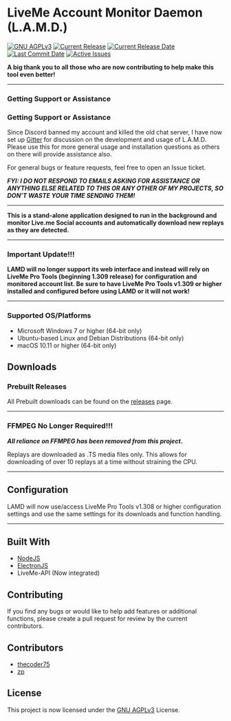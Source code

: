 # LiveMe Account Monitor Daemon (L.A.M.D.)
[![GNU AGPLv3](https://img.shields.io/github/license/thecoder75/lamd.svg)](LICENSE)
[![Current Release](https://img.shields.io/github/release/thecoder75/lamd.svg)](https://github.com/thecoder75/lamd/releases/latest)
[![Current Release Date](https://img.shields.io/github/release-date/thecoder75/lamd.svg)](https://github.com/thecoder75/lamd/releases/latest)
[![Last Commit Date](https://img.shields.io/github/last-commit/thecoder75/lamd.svg)](https://github.com/thecoder75/lamd/commits/master)
[![Active Issues](https://img.shields.io/github/issues/thecoder75/lamd.svg)](https://github.com/thecoder75/lamd/issues)

**A big thank you to all those who are now contributing to help make this tool even better!**

* * *

### Getting Support or Assistance

### Getting Support or Assistance

Since Discord banned my account and killed the old chat server, I have now set up [Gitter](https://gitter.im/thecoderstoolbox/lamd-3xx) for discussion on the development and usage of L.A.M.D. Please use this for more general usage and installation questions as others on there will provide assistance also.

For general bugs or feature requests, feel free to open an Issue ticket.

***FYI: I DO NOT RESPOND TO EMAILS ASKING FOR ASSISTANCE OR ANYTHING ELSE RELATED TO THIS OR ANY OTHER OF MY PROJECTS, SO DON'T WASTE YOUR TIME SENDING THEM!*** 

* * *

**This is a stand-alone application designed to run in the background and monitor Live.me Social accounts and automatically download new replays as they are detected.**

* * *

### Important Update!!!

**LAMD will no longer support its web interface and instead will rely on LiveMe Pro Tools (beginning 1.309 release) for configuration and monitored account list.  Be sure to have LiveMe Pro Tools v1.309 or higher installed and configured before using LAMD or it will not work!**

* * *

### Supported OS/Platforms
- Microsoft Windows 7 or higher (64-bit only)
- Ubuntu-based Linux and Debian Distributions (64-bit only)
- macOS 10.11 or higher (64-bit only)

## Downloads

### Prebuilt Releases
All Prebuilt downloads can be found on the [releases](https://github.com/thecoder75/lamd/releases) page.

* * *

### FFMPEG No Longer Required!!!
***All reliance on FFMPEG has been removed from this project.***

Replays are downloaded as .TS media files only.  This allows for downloading of over 10 replays at a time without straining the CPU.

* * *

## Configuration
LAMD will now use/access LiveMe Pro Tools v1.308 or higher configuration settings and use the same settings for its downloads and function handling. 

* * *

## Built With
* [NodeJS](http://nodejs.org)
* [ElectronJS](https://electronjs.org)
* LiveMe-API (Now integrated)

## Contributing
If you find any bugs or would like to help add features or additional functions, please create a pull request for review by the current contributors.

## Contributors
* [thecoder75](https://github.com/thecoder75)
* [zp](https://github.com/zp)

## License
This project is now licensed under the [GNU AGPLv3](LICENSE) License.
